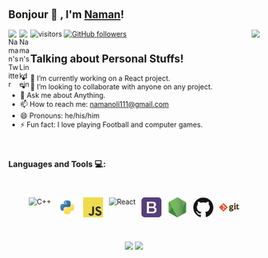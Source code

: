 ## Bonjour 👋 , I'm [Naman](https://namanoli.me/)!

<img src='https://cdn.dribbble.com/users/1162077/screenshots/5403918/focus-animation.gif' align='right'>

<a href="https://twitter.com/Oli_Naman">
  <img align="left" alt="Naman's Twitter" width="22px" src="https://cdn.jsdelivr.net/npm/simple-icons@v3/icons/twitter.svg" />
</a>
<a href="https://www.linkedin.com/in/naman-oli-01627518b/">
  <img align="left" alt="Naman's Linkdein" width="22px" src="https://cdn.jsdelivr.net/npm/simple-icons@v3/icons/linkedin.svg" />
</a>




![visitors](https://visitor-badge.laobi.icu/badge?page_id=NamanOli.NamanOli)
[![GitHub followers](https://img.shields.io/github/followers/NamanOli.svg?style=social&label=Follow)](https://github.com/NamanOli?tab=followers)


 
## Talking about Personal Stuffs!



- 🔭 I’m currently working on a React project.
- 👯 I’m looking to collaborate with anyone on any project.
- 💬 Ask me about Anything.
- 📫 How to reach me: namanoli111@gmail.com
- 😄 Pronouns: he/his/him
- ⚡ Fun fact: I love playing Football and computer games.

<br/>




### Languages and Tools 💻:
<br/>
<p align="center">
<img src="https://user-images.githubusercontent.com/53824950/128655743-939c9dc7-1b71-474d-87cd-fb481f0c12fe.png" alt="C++" height="45"style="vertical-align:top;
margin:4px">
<img src="https://raw.githubusercontent.com/github/explore/80688e429a7d4ef2fca1e82350fe8e3517d3494d/topics/python/python.png" alt="Python" height="40" style="vertical-align:top; margin:4px">
<img src="https://raw.githubusercontent.com/github/explore/80688e429a7d4ef2fca1e82350fe8e3517d3494d/topics/javascript/javascript.png" alt="Javascript" height="40" style="vertical-align:top; margin:4px">
<img src="https://user-images.githubusercontent.com/53824950/128656297-a49558a2-0f63-4af1-943a-40cc54f9204e.png" alt="React" height="40" style="vertical-align:top;
margin:4px">
<img src="https://raw.githubusercontent.com/github/explore/80688e429a7d4ef2fca1e82350fe8e3517d3494d/topics/bootstrap/bootstrap.png" alt="Bootstrap" height="40" style="vertical-align:top; margin:4px">
<img src="https://raw.githubusercontent.com/github/explore/80688e429a7d4ef2fca1e82350fe8e3517d3494d/topics/nodejs/nodejs.png" alt="NodeJS" height="40" style="vertical-align:top; margin:4px">
<img src="https://raw.githubusercontent.com/github/explore/78df643247d429f6cc873026c0622819ad797942/topics/github/github.png" alt="Github" height="40" style="vertical-align:top; margin:4px">
<img src="https://raw.githubusercontent.com/github/explore/80688e429a7d4ef2fca1e82350fe8e3517d3494d/topics/git/git.png" alt="Git" height="40" style="vertical-align:top; margin:4px">



</p>

<br/>

<p align="center">
	
  <img width="48%" src="https://github-readme-stats.vercel.app/api?username=NamanOli&show_icons=true&theme=calm" />
  <img width="48%" src="https://github-readme-streak-stats.herokuapp.com/?user=NamanOli&theme=calm" />
</p>

